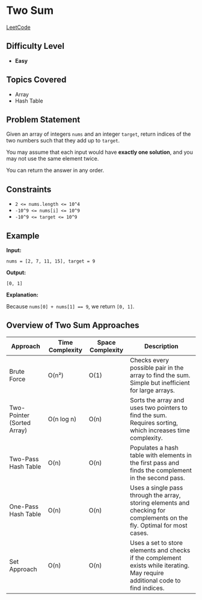 # Two Sum

[LeetCode](https://leetcode.com/problems/two-sum/description/)

## Difficulty Level

- **Easy**

## Topics Covered

- Array
- Hash Table

## Problem Statement

Given an array of integers `nums` and an integer `target`, return indices of the two numbers such that they add up to `target`.

You may assume that each input would have **exactly one solution**, and you may not use the same element twice.

You can return the answer in any order.

## Constraints

- `2 <= nums.length <= 10^4`
- `-10^9 <= nums[i] <= 10^9`
- `-10^9 <= target <= 10^9`

## Example

**Input:**

```plaintext
nums = [2, 7, 11, 15], target = 9
```

**Output:**

```plaintext
[0, 1]
```

**Explanation:**

Because `nums[0] + nums[1] == 9`, we return `[0, 1]`.

## Overview of Two Sum Approaches

| Approach                   | Time Complexity | Space Complexity | Description                                                                                                                    |
| -------------------------- | --------------- | ---------------- | ------------------------------------------------------------------------------------------------------------------------------ |
| Brute Force                | O(n²)           | O(1)             | Checks every possible pair in the array to find the sum. Simple but inefficient for large arrays.                              |
| Two-Pointer (Sorted Array) | O(n log n)      | O(n)             | Sorts the array and uses two pointers to find the sum. Requires sorting, which increases time complexity.                      |
| Two-Pass Hash Table        | O(n)            | O(n)             | Populates a hash table with elements in the first pass and finds the complement in the second pass.                            |
| One-Pass Hash Table        | O(n)            | O(n)             | Uses a single pass through the array, storing elements and checking for complements on the fly. Optimal for most cases.        |
| Set Approach               | O(n)            | O(n)             | Uses a set to store elements and checks if the complement exists while iterating. May require additional code to find indices. |
